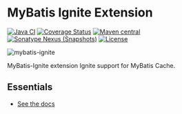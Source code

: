 MyBatis Ignite Extension
=========================

[![Java CI](https://github.com/mybatis/ignite-cache/actions/workflows/ci.yaml/badge.svg)](https://github.com/mybatis/ignite-cache/actions/workflows/ci.yaml)
[![Coverage Status](https://coveralls.io/repos/github/mybatis/ignite-cache/badge.svg?branch=master)](https://coveralls.io/github/mybatis/ignite-cache?branch=master)
[![Maven central](https://maven-badges.herokuapp.com/maven-central/org.mybatis.caches/mybatis-ignite/badge.svg)](https://maven-badges.herokuapp.com/maven-central/org.mybatis.caches/mybatis-ignite)
[![Sonatype Nexus (Snapshots)](https://img.shields.io/nexus/s/https/oss.sonatype.org/org.mybatis.caches/mybatis-ignite.svg)](https://oss.sonatype.org/content/repositories/snapshots/org/mybatis/caches/mybatis-ignite/)
[![License](https://img.shields.io/:license-apache-brightgreen.svg)](https://www.apache.org/licenses/LICENSE-2.0.html)

![mybatis-ignite](http://mybatis.github.io/images/mybatis-logo.png)

MyBatis-Ignite extension Ignite support for MyBatis Cache.

Essentials
----------

* [See the docs](http://mybatis.github.io/ignite-cache/)
